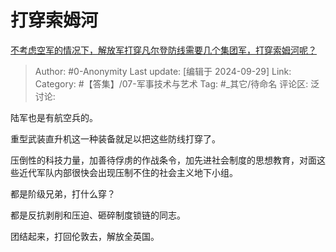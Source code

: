 # 打穿索姆河
[不考虑空军的情况下，解放军打穿凡尔登防线需要几个集团军，打穿索姆河呢？](https://www.zhihu.com/question/679121622/answer/3755840311)

> Author: #0-Anonymity
> Last update: [编辑于 2024-09-29]
> Link:
> Category: #【答集】/07-军事技术与艺术 
> Tag: #_其它/待命名 
> 评论区:
> 泛讨论:

陆军也是有航空兵的。

重型武装直升机这一种装备就足以把这些防线打穿了。

压倒性的科技力量，加善待俘虏的作战条令，加先进社会制度的思想教育，对面这些近代军队内部很快会出现压制不住的社会主义地下小组。

都是阶级兄弟，打什么穿？

都是反抗剥削和压迫、砸碎制度锁链的同志。

团结起来，打回伦敦去，解放全英国。